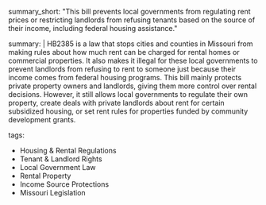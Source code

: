 summary_short: "This bill prevents local governments from regulating rent prices or restricting landlords from refusing tenants based on the source of their income, including federal housing assistance."

summary: |
  HB2385 is a law that stops cities and counties in Missouri from making rules about how much rent can be charged for rental homes or commercial properties. It also makes it illegal for these local governments to prevent landlords from refusing to rent to someone just because their income comes from federal housing programs. This bill mainly protects private property owners and landlords, giving them more control over rental decisions. However, it still allows local governments to regulate their own property, create deals with private landlords about rent for certain subsidized housing, or set rent rules for properties funded by community development grants.

tags:
  - Housing & Rental Regulations
  - Tenant & Landlord Rights
  - Local Government Law
  - Rental Property
  - Income Source Protections
  - Missouri Legislation
